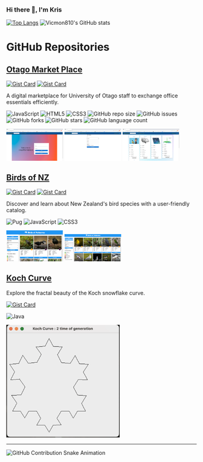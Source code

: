 ### Hi there 👋, I'm Kris


[![Top Langs](https://github-readme-stats.vercel.app/api/top-langs/?username=vicmon810&layout=pie&hide=html,css&langs_count=8&theme=radical)](https://github.com/vicmon810/github-readme-stats)
![Vicmon810's GitHub stats](https://github-readme-stats.vercel.app/api?username=vicmon810&show_icons=true&theme=radical&count_private=true&layout=compact)


<!--
**vicmon810/vicmon810** is a ✨ _special_ ✨ repository because its `README.md` (this file) appears on your GitHub profile.

Here are some ideas to get you started:

- 🔭 I’m currently working on ...
- 🌱 I’m currently learning ...
- 👯 I’m looking to collaborate on ...
- 🤔 I’m looking for help with ...
- 💬 Ask me about ...
- 📫 How to reach me: ...
- 😄 Pronouns: ...
- ⚡ Fun fact: ...
-->

# GitHub Repositories

## [Otago Market Place](https://github.com/vicmon810/Otago__Market__place)
[![Gist Card](https://github-readme-stats.vercel.app/api/gist?id=61bae4e43d3357b5f9c135298d2fc47d)](https://gist.github.com/vicmon810/61bae4e43d3357b5f9c135298d2fc47d)
[![Gist Card](https://github-readme-stats.vercel.app/api/gist?id=38de66a5d14265d3a344b0a061166b2c)](https://gist.github.com/vicmon810/38de66a5d14265d3a344b0a061166b2c)

A digital marketplace for University of Otago staff to exchange office essentials efficiently.

![JavaScript](https://img.shields.io/badge/JavaScript-%23323330.svg?style=for-the-badge&logo=javascript&logoColor=%23F7DF1E)
![HTML5](https://img.shields.io/badge/HTML5-E34F26?style=for-the-badge&logo=html5&logoColor=white)
![CSS3](https://img.shields.io/badge/CSS3-1572B6?style=for-the-badge&logo=css3&logoColor=white)
![GitHub repo size](https://img.shields.io/github/repo-size/vicmon810/Otago__Market__place?style=flat-square)
![GitHub issues](https://img.shields.io/github/issues/vicmon810/Otago__Market__place?style=flat-square)
![GitHub forks](https://img.shields.io/github/forks/vicmon810/Otago__Market__place?style=flat-square)
![GitHub stars](https://img.shields.io/github/stars/vicmon810/Otago__Market__place?style=flat-square)
![GitHub language count](https://img.shields.io/github/languages/count/vicmon810/Otago__Market__place?style=flat-square)

<p align="left">
  <img src="login.png" alt="login" width="150"/>
  <img src="creating.png" alt="creating" width="150"/>
  <img src="viewing.png" alt="view" width="150"/>
</p>

## [Birds of NZ](https://github.com/vicmon810/Brids-of-NZ)
[![Gist Card](https://github-readme-stats.vercel.app/api/gist?id=8445855169f0660c6ccdf161ffc9d764)](https://gist.github.com/vicmon810/8445855169f0660c6ccdf161ffc9d764)
[![Gist Card](https://github-readme-stats.vercel.app/api/gist?id=2e5da3e2d7683dbdd0d4d447d294309e)](https://gist.github.com/vicmon810/2e5da3e2d7683dbdd0d4d447d294309e)


Discover and learn about New Zealand's bird species with a user-friendly catalog.

![Pug](https://img.shields.io/badge/Pug-A86454?style=for-the-badge&logo=pug&logoColor=white)
![JavaScript](https://img.shields.io/badge/JavaScript-F7DF1E?style=for-the-badge&logo=javascript&logoColor=black)
![CSS3](https://img.shields.io/badge/CSS3-1572B6?style=for-the-badge&logo=css3&logoColor=white)

<p align="left">
  <img src="demo1.png" alt="bird1" width="150"/>
  <img src="demo2.png" alt="bird2" width="150"/>
</p>

## [Koch Curve](https://github.com/vicmon810/Koch_curve)
Explore the fractal beauty of the Koch snowflake curve.


[![Gist Card](https://github-readme-stats.vercel.app/api/gist?id=6dba6795938ba63523a2ee9d1ab72e10)](https://gist.github.com/vicmon810/6dba6795938ba63523a2ee9d1ab72e10)


![Java](https://img.shields.io/badge/Java-007396?style=for-the-badge&logo=java&logoColor=white)

<p align="left">
  <img src="display.gif" alt="curve" width="300"/>
</p>

---



![GitHub Contribution Snake Animation](https://vicmon810.github.io/vicmon810/github-contribution-grid-snake.svg)




